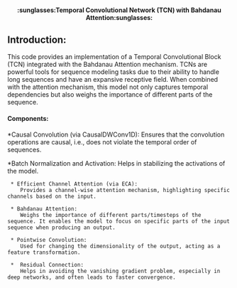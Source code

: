 <h4><center>:sunglasses:Temporal Convolutional Network (TCN) with Bahdanau Attention:sunglasses:</center></h4>

## Introduction:

This code provides an implementation of a Temporal Convolutional Block (TCN) integrated with the Bahdanau Attention mechanism. TCNs are powerful tools for sequence modeling tasks due to their ability to handle long sequences and have an expansive receptive field. When combined with the attention mechanism, this model not only captures temporal dependencies but also weighs the importance of different parts of the sequence.

#### Components:
*Causal Convolution (via CausalDWConv1D):
        Ensures that the convolution operations are causal, i.e., does not violate the temporal order of sequences.

*Batch Normalization and Activation:
        Helps in stabilizing the activations of the model.

     * Efficient Channel Attention (via ECA):
        Provides a channel-wise attention mechanism, highlighting specific channels based on the input.

     * Bahdanau Attention:
        Weighs the importance of different parts/timesteps of the sequence. It enables the model to focus on specific parts of the input sequence when producing an output.

     * Pointwise Convolution:
        Used for changing the dimensionality of the output, acting as a feature transformation.

     *  Residual Connection:
        Helps in avoiding the vanishing gradient problem, especially in deep networks, and often leads to faster convergence.
